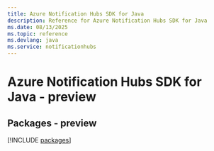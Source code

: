 ```yaml
---
title: Azure Notification Hubs SDK for Java
description: Reference for Azure Notification Hubs SDK for Java
ms.date: 08/13/2025
ms.topic: reference
ms.devlang: java
ms.service: notificationhubs
---
```

# Azure Notification Hubs SDK for Java - preview
## Packages - preview
[!INCLUDE [packages](notification-hubs-index.md)]